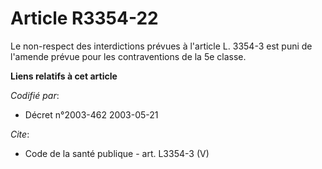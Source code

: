 # Article R3354-22

Le non-respect des interdictions prévues à l'article L. 3354-3 est puni de l'amende prévue pour les contraventions de la 5e
classe.

**Liens relatifs à cet article**

_Codifié par_:

  - Décret n°2003-462 2003-05-21

_Cite_:

  - Code de la santé publique - art. L3354-3 (V)
